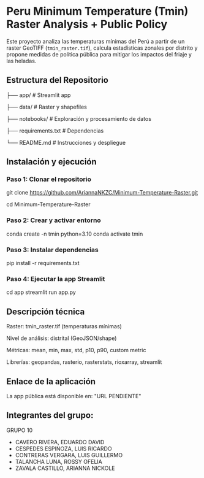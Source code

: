 # Peru Minimum Temperature (Tmin) Raster Analysis + Public Policy
Este proyecto analiza las temperaturas mínimas del Perú a partir de un raster GeoTIFF (`tmin_raster.tif`), calcula estadísticas zonales por distrito y propone medidas de política pública para mitigar los impactos del friaje y las heladas.

## Estructura del Repositorio
├── app/ # Streamlit app

├── data/ # Raster y shapefiles

├── notebooks/ # Exploración y procesamiento de datos

├── requirements.txt # Dependencias

└── README.md # Instrucciones y despliegue

## Instalación y ejecución

### Paso 1: Clonar el repositorio
git clone https://github.com/AriannaNKZC/Minimum-Temperature-Raster.git

cd Minimum-Temperature-Raster

### Paso 2: Crear y activar entorno
conda create -n tmin python=3.10
conda activate tmin

### Paso 3: Instalar dependencias
pip install -r requirements.txt

### Paso 4: Ejecutar la app Streamlit
cd app
streamlit run app.py

## Descripción técnica
Raster: tmin_raster.tif (temperaturas mínimas)

Nivel de análisis: distrital (GeoJSON/shape)

Métricas: mean, min, max, std, p10, p90, custom metric

Librerías: geopandas, rasterio, rasterstats, rioxarray, streamlit

## Enlace de la aplicación
La app pública está disponible en:
"URL PENDIENTE"

## Integrantes del grupo:
GRUPO 10
- CAVERO RIVERA, EDUARDO DAVID
- CESPEDES ESPINOZA, LUIS RICARDO
- CONTRERAS VERGARA, LUIS GUILLERMO
- TALANCHA LUNA, ROSSY OFELIA
- ZAVALA CASTILLO, ARIANNA NICKOLE
